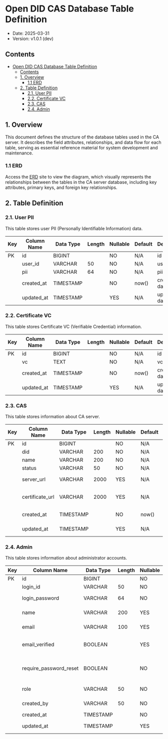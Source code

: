 # Open DID CAS Database Table Definition

- Date: 2025-03-31
- Version: v1.0.1 (dev)

## Contents
- [Open DID CAS Database Table Definition](#open-did-cas-database-table-definition)
  - [Contents](#contents)
  - [1. Overview](#1-overview)
    - [1.1 ERD](#11-erd)
  - [2. Table Definition](#2-table-definition)
    - [2.1. User PII](#21-user-pii)
    - [2.2. Certificate VC](#22-certificate-vc)
    - [2.3. CAS](#23-cas)
    - [2.4. Admin](#24-admin)

## 1. Overview

This document defines the structure of the database tables used in the CA server. It describes the field attributes, relationships, and data flow for each table, serving as essential reference material for system development and maintenance.

### 1.1 ERD

Access the [ERD](https://www.erdcloud.com/d/5tR4y8YGnkSzeheBN) site to view the diagram, which visually represents the relationships between the tables in the CA server database, including key attributes, primary keys, and foreign key relationships.

## 2. Table Definition

### 2.1. User PII

This table stores user PII (Personally Identifiable Information) data.

| Key  | Column Name        | Data Type  | Length | Nullable | Default  | Description                       |
|------|--------------------|------------|--------|----------|----------|-----------------------------------|
| PK   | id                 | BIGINT     |        | NO       | N/A      | id                                |
|      | user_id            | VARCHAR    | 50     | NO       | N/A      | user id                           |
|      | pii                | VARCHAR    | 64     | NO       | N/A      | pii                               |
|      | created_at         | TIMESTAMP  |        | NO       | now()    | created date                      |
|      | updated_at         | TIMESTAMP  |        | YES      | N/A      | updated date                      |

### 2.2. Certificate VC

This table stores Certificate VC (Verifiable Credential) information.

| Key  | Column Name        | Data Type  | Length | Nullable | Default  | Description                       |
|------|--------------------|------------|--------|----------|----------|-----------------------------------|
| PK   | id                 | BIGINT     |        | NO       | N/A      | id                                |
|      | vc                 | TEXT       |        | NO       | N/A      | vc                                |
|      | created_at         | TIMESTAMP  |        | NO       | now()    | created date                      |
|      | updated_at         | TIMESTAMP  |        | YES      | N/A      | updated date                      |

### 2.3. CAS

This table stores information about CA server.

| Key | Column Name     | Data Type | Length | Nullable | Default | Description             |
| --- | --------------- | --------- | ------ | -------- | ------- | ----------------------- |
| PK  | id              | BIGINT    |        | NO       | N/A     | id                      |
|     | did             | VARCHAR   | 200    | NO       | N/A     | did                     |
|     | name            | VARCHAR   | 200    | NO       | N/A     | name                    |
|     | status          | VARCHAR   | 50     | NO       | N/A     | cas status              |
|     | server_url      | VARCHAR   | 2000   | YES      | N/A     | URL of the CAS server   |
|     | certificate_url | VARCHAR   | 2000   | YES      | N/A     | URL for CAS certificate |
|     | created_at      | TIMESTAMP |        | NO       | now()   | created date            |
|     | updated_at      | TIMESTAMP |        | YES      | N/A     | updated date            |

### 2.4. Admin

This table stores information about administrator accounts.

| Key | Column Name            | Data Type | Length | Nullable | Default | Description                        |
| --- | ---------------------- | --------- | ------ | -------- | ------- | ---------------------------------- |
| PK  | id                     | BIGINT    |        | NO       | N/A     | id                                 |
|     | login_id               | VARCHAR   | 50     | NO       | N/A     | login ID                           |
|     | login_password         | VARCHAR   | 64     | NO       | N/A     | hashed login password              |
|     | name                   | VARCHAR   | 200    | YES      | N/A     | administrator name                 |
|     | email                  | VARCHAR   | 100    | YES      | N/A     | email address                      |
|     | email_verified         | BOOLEAN   |        | YES      | false   | whether email is verified          |
|     | require_password_reset | BOOLEAN   |        | NO       | true    | whether password reset is required |
|     | role                   | VARCHAR   | 50     | NO       | N/A     | administrator role                 |
|     | created_by             | VARCHAR   | 50     | NO       | N/A     | creator's login ID                 |
|     | created_at             | TIMESTAMP |        | NO       | now()   | created date                       |
|     | updated_at             | TIMESTAMP |        | YES      | N/A     | updated date                       |
